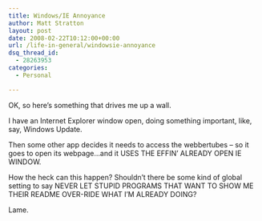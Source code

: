 ```yaml
---
title: Windows/IE Annoyance
author: Matt Stratton
layout: post
date: 2008-02-22T10:12:00+00:00
url: /life-in-general/windowsie-annoyance
dsq_thread_id:
  - 28263953
categories:
  - Personal

---
```

OK, so here&#8217;s something that drives me up a wall.

I have an Internet Explorer window open, doing something important, like, say, Windows Update.

Then some other app decides it needs to access the webbertubes &#8211; so it goes to open its webpage&#8230;and it USES THE EFFIN&#8217; ALREADY OPEN IE WINDOW.

How the heck can this happen? Shouldn&#8217;t there be some kind of global setting to say NEVER LET STUPID PROGRAMS THAT WANT TO SHOW ME THEIR README OVER-RIDE WHAT I&#8217;M ALREADY DOING?

Lame.